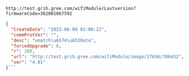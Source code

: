 `http://test.grih.gree.com/wifiModule/Lastversion?firmwareCode=362001067592`

```json
{
  "CreateDate": "2023-06-09 01:08:22",
  "commProtVer": "",
  "desc": "umatch\u6574\u6539ota",
  "forcedUpgrade": 0,
  "r": 200,
  "url": "http://test.grih.gree.com/wifiModule/image/17656/786432",
  "ver": "4.01"
}```